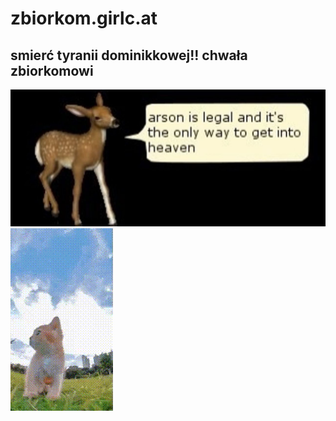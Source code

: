 # zbiorkom.girlc.at

## smierć tyranii dominikkowej!! chwała zbiorkomowi


![](public/arson.png)
![](public/frolicking.gif)